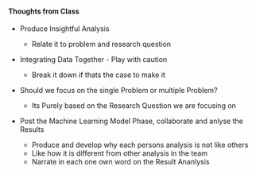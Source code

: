 #### Thoughts from Class

* Produce Insightful Analysis
    * Relate it to problem and research question 

* Integrating Data Together - Play with caution
    * Break it down if thats the case to make it 

* Should we focus on the single Problem or multiple Problem?
    * Its Purely based on the Research Question we are focusing on

* Post the Machine Learning Model Phase, collaborate and anlyse the Results
    * Produce and develop why each persons analysis is not like others
    * Like how it is different from other analysis in the team
    * Narrate in each one own word on the Result Ananlysis
